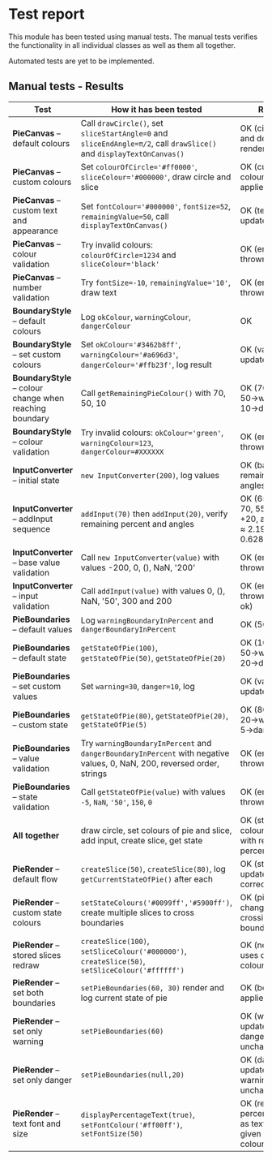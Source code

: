 # Test report
This module has been tested using manual tests.
The manual tests verifies the functionality in all individual classes as well as them all together.

Automated tests are yet to be implemented.

## Manual tests - Results
| Test | How it has been tested | Result |
|------|------------------------|--------|
| **PieCanvas** – default colours | Call `drawCircle()`, set `sliceStartAngle=0` and `sliceEndAngle=π/2`, call `drawSlice()` and `displayTextOnCanvas()` | OK (circle, slice and default text render) |
| **PieCanvas** – custom colours | Set `colourOfCircle='#ff0000'`, `sliceColour='#000000'`, draw circle and slice | OK (custom colours applied) |
| **PieCanvas** – custom text and appearance | Set `fontColour='#000000'`, `fontSize=52`, `remainingValue=50`, call `displayTextOnCanvas()` | OK (text updated) |
| **PieCanvas** – colour validation | Try invalid colours: `colourOfCircle=1234` and `sliceColour='black'` | OK (errors thrown) |
| **PieCanvas** – number validation | Try `fontSize=-10`, `remainingValue='10'`, draw text | OK (errors thrown) |
| **BoundaryStyle** – default colours | Log `okColour`, `warningColour`, `dangerColour` | OK |
| **BoundaryStyle** – set custom colours | Set `okColour='#3462b8ff'`, `warningColour='#a696d3'`, `dangerColour='#ffb23f'`, log result | OK (values updated) |
| **BoundaryStyle** – colour change when reaching boundary | Call `getRemainingPieColour()` with 70, 50, 10 | OK (70→OK, 50→warning, 10→danger) |
| **BoundaryStyle** – colour validation | Try invalid colours: `okColour='green'`, `warningColour=123`, `dangerColour=#XXXXXX` | OK (errors thrown) |
| **InputConverter** – initial state | `new InputConverter(200)`, log values | OK (base=200, remaining=100, angles=0) |
| **InputConverter** – addInput sequence | `addInput(70)` then `addInput(20)`, verify remaining percent and angles | OK (65% after 70, 55% after +20, arc angles ≈ 2.1991.. & 0.6283.. rad) |
| **InputConverter** – base value validation | Call `new InputConverter(value)` with values -200, 0, (), NaN, '200' | OK (errors thrown) |
| **InputConverter** – input validation | Call `addInput(value)` with values 0, (), NaN, '50', 300 and 200 | OK (errors thrown, 200 ok) |
| **PieBoundaries** – default values | Log `warningBoundaryInPercent` and `dangerBoundaryInPercent` | OK (50 and 20) |
| **PieBoundaries** – default state | `getStateOfPie(100)`, `getStateOfPie(50)`, `getStateOfPie(20)` | OK (100→ok, 50→warning, 20→danger) |
| **PieBoundaries** – set custom values | Set `warning=30`, `danger=10`, log | OK (values updated) |
| **PieBoundaries** – custom state | `getStateOfPie(80)`, `getStateOfPie(20)`, `getStateOfPie(5)` | OK (80→ok, 20→warning, 5→danger) |
| **PieBoundaries** – value validation | Try `warningBoundaryInPercent` and `dangerBoundaryInPercent` with negative values, 0, NaN, 200, reversed order, strings | OK (errors thrown) |
| **PieBoundaries** – state validation | Call `getStateOfPie(value)` with values `-5`, `NaN`, `'50'`, `150`, `0` | OK (errors thrown, 0 ok) |
| **All together**  | draw circle, set colours of pie and slice, add input, create slice, get state | OK (state and colour align with remaining percent) |
| **PieRender** – default flow | `createSlice(50)`, `createSlice(80)`, log `getCurrentStateOfPie()` after each | OK (state updates correctly) |
| **PieRender** – custom state colours | `setStateColours('#0099ff','#5900ff')`, create multiple slices to cross boundaries | OK (pie colour changes when crossing boundaries) |
| **PieRender** – stored slices redraw | `createSlice(100)`, `setSliceColour('#000000')`, `createSlice(50)`, `setSliceColour('#ffffff')` | OK (new slice uses current colour) |
| **PieRender** – set both boundaries | `setPieBoundaries(60, 30)` render and log current state of pie | OK (boundaries applied) |
| **PieRender** – set only warning | `setPieBoundaries(60)` | OK (warning updated, danger unchanged) |
| **PieRender** – set only danger | `setPieBoundaries(null,20)` | OK (danger updated, warning unchanged) |
| **PieRender** – text font and size | `displayPercentageText(true)`, `setFontColour('#ff00ff')`, `setFontSize(50)` | OK (remaining percent shown as text with given colour/size) |